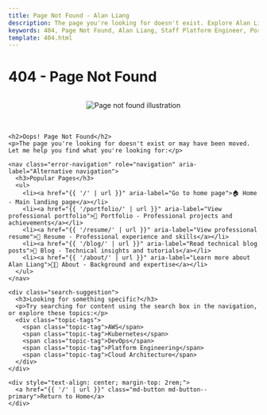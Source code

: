 ```yaml
---
title: Page Not Found - Alan Liang
description: The page you're looking for doesn't exist. Explore Alan Liang's portfolio, blog, and professional experience as a Staff Platform Engineer.
keywords: 404, Page Not Found, Alan Liang, Staff Platform Engineer, Portfolio, Blog
template: 404.html
---
```


# 404 - Page Not Found

<div class="error-page" role="main">
  <div class="error-content">
    <div style="text-align: center; margin: 2rem 0;">
      <img src="{{ 'assets/images/404.svg' | url }}" alt="Page not found illustration" style="max-width: 300px; margin-bottom: 1rem;">
    </div>
    
    <h2>Oops! Page Not Found</h2>
    <p>The page you're looking for doesn't exist or may have been moved. Let me help you find what you're looking for:</p>
    
    <nav class="error-navigation" role="navigation" aria-label="Alternative navigation">
      <h3>Popular Pages</h3>
      <ul>
        <li><a href="{{ '/' | url }}" aria-label="Go to home page">🏠 Home - Main landing page</a></li>
        <li><a href="{{ '/portfolio/' | url }}" aria-label="View professional portfolio">💼 Portfolio - Professional projects and achievements</a></li>
        <li><a href="{{ '/resume/' | url }}" aria-label="View professional resume">📄 Resume - Professional experience and skills</a></li>
        <li><a href="{{ '/blog/' | url }}" aria-label="Read technical blog posts">📝 Blog - Technical insights and tutorials</a></li>
        <li><a href="{{ '/about/' | url }}" aria-label="Learn more about Alan Liang">👨‍💻 About - Background and expertise</a></li>
      </ul>
    </nav>
    
    <div class="search-suggestion">
      <h3>Looking for something specific?</h3>
      <p>Try searching for content using the search box in the navigation, or explore these topics:</p>
      <div class="topic-tags">
        <span class="topic-tag">AWS</span>
        <span class="topic-tag">Kubernetes</span>
        <span class="topic-tag">DevOps</span>
        <span class="topic-tag">Platform Engineering</span>
        <span class="topic-tag">Cloud Architecture</span>
      </div>
    </div>
    
    <div style="text-align: center; margin-top: 2rem;">
      <a href="{{ '/' | url }}" class="md-button md-button--primary">Return to Home</a>
    </div>
  </div>
</div>